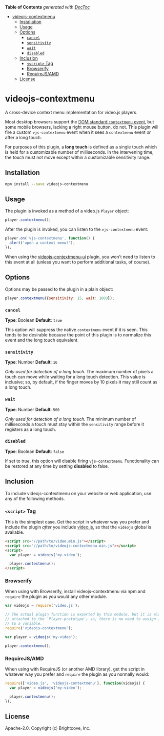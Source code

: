 <!-- START doctoc generated TOC please keep comment here to allow auto update -->
<!-- DON'T EDIT THIS SECTION, INSTEAD RE-RUN doctoc TO UPDATE -->
**Table of Contents**  *generated with [DocToc](https://github.com/thlorenz/doctoc)*

- [videojs-contextmenu](#videojs-contextmenu)
  - [Installation](#installation)
  - [Usage](#usage)
  - [Options](#options)
    - [`cancel`](#cancel)
    - [`sensitivity`](#sensitivity)
    - [`wait`](#wait)
    - [`disabled`](#disabled)
  - [Inclusion](#inclusion)
    - [`<script>` Tag](#script-tag)
    - [Browserify](#browserify)
    - [RequireJS/AMD](#requirejsamd)
  - [License](#license)

<!-- END doctoc generated TOC please keep comment here to allow auto update -->

# videojs-contextmenu

A cross-device context menu implementation for video.js players.

Most desktop browsers support the [DOM standard `contextmenu` event][contextmenu], but some mobile browsers, lacking a right mouse button, do not. This plugin will fire a custom `vjs-contextmenu` event when it sees a `contextmenu` event _or_ after a long touch.

For purposes of this plugin, a **long touch** is defined as a single touch which is held for a customizable number of milliseconds. In the intervening time, the touch must not move except within a customizable sensitivity range.

## Installation

```sh
npm install --save videojs-contextmenu
```

## Usage

The plugin is invoked as a method of a video.js `Player` object:

```js
player.contextmenu();
```

After the plugin is invoked, you can listen to the `vjs-contextmenu` event:

```js
player.on('vjs-contextmenu', function() {
  alert('open a context menu!');
});
```

When using the [videojs-contextmenu-ui][ui] plugin, you won't need to listen to this event at all (unless you want to perform additional tasks, of course).

## Options

Options may be passed to the plugin in a plain object:

```js
player.contextmenu({sensitivity: 15, wait: 1000});
```

### `cancel`

**Type**: Boolean
**Default**: `true`

This option will suppress the native `contextmenu` event if it is seen. This tends to be desirable because the point of this plugin is to normalize this event and the long touch equivalent.

### `sensitivity`

**Type**: Number
**Default**: `10`

_Only used for detection of a long touch._ The maximum number of pixels a touch can move while waiting for a long touch detection. This value is inclusive; so, by default, if the finger moves by 10 pixels it may still count as a long touch.

### `wait`

**Type**: Number
**Default**: `500`

_Only used for detection of a long touch._ The minimum number of milliseconds a touch must stay within the `sensitivity` range before it registers as a long touch.

### `disabled`

**Type**: Boolean
**Default**: `false`

If set to _true_, this option will disable firing `vjs-contextmenu`. Functionality can be restored at any time by setting **disabled** to false.

## Inclusion

To include videojs-contextmenu on your website or web application, use any of the following methods.

### `<script>` Tag

This is the simplest case. Get the script in whatever way you prefer and include the plugin _after_ you include [video.js][videojs], so that the `videojs` global is available.

```html
<script src="//path/to/video.min.js"></script>
<script src="//path/to/videojs-contextmenu.min.js"></script>
<script>
  var player = videojs('my-video');

  player.contextmenu();
</script>
```

### Browserify

When using with Browserify, install videojs-contextmenu via npm and `require` the plugin as you would any other module.

```js
var videojs = require('video.js');

// The actual plugin function is exported by this module, but it is also
// attached to the `Player.prototype`; so, there is no need to assign it
// to a variable.
require('videojs-contextmenu');

var player = videojs('my-video');

player.contextmenu();
```

### RequireJS/AMD

When using with RequireJS (or another AMD library), get the script in whatever way you prefer and `require` the plugin as you normally would:

```js
require(['video.js', 'videojs-contextmenu'], function(videojs) {
  var player = videojs('my-video');

  player.contextmenu();
});
```

## License

Apache-2.0. Copyright (c) Brightcove, Inc.


[contextmenu]: https://developer.mozilla.org/en-US/docs/Web/Events/contextmenu
[ui]: https://github.com/brightcove/videojs-contextmenu-ui
[videojs]: http://videojs.com/
